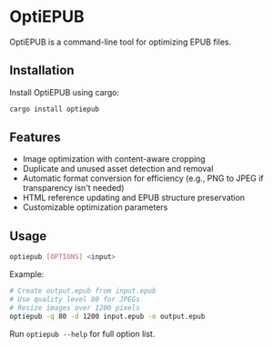 # OptiEPUB

OptiEPUB is a command-line tool for optimizing EPUB files.

## Installation

Install OptiEPUB using cargo:

```bash
cargo install optiepub
```

## Features

- Image optimization with content-aware cropping
- Duplicate and unused asset detection and removal
- Automatic format conversion for efficiency (e.g., PNG to JPEG if transparency isn't needed)
- HTML reference updating and EPUB structure preservation
- Customizable optimization parameters

## Usage

```bash
optiepub [OPTIONS] <input>
```

Example:
```bash
# Create output.epub from input.epub
# Use quality level 80 for JPEGs
# Resize images over 1200 pixels
optiepub -q 80 -d 1200 input.epub -o output.epub
```

Run `optiepub --help` for full option list.
